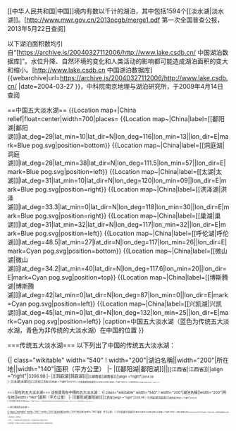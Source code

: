 [[中华人民共和国|中国]]境内有数以千计的湖泊，其中包括1594个[[淡水湖|淡水湖]]。<ref>[http://www.mwr.gov.cn/2013pcgb/merge1.pdf 第一次全国普查公报，2013年5月22日查阅]</ref>

以下湖泊面积数均引自“[https://archive.is/20040327112006/http://www.lake.csdb.cn/ 中国湖泊数据库]”。水位升降、自然环境的变化和人类活动的影响都可能造成湖泊面积的变大和缩小。<ref>[http://www.lake.csdb.cn 中国湖泊数据库] {{webarchive|url=https://archive.is/20040327112006/http://www.lake.csdb.cn/ |date=2004-03-27 }}，中科院南京地理与湖泊研究所，于2009年4月14日查阅</ref>

==中国五大淡水湖==
{{Location map+|China relief|float=center|width=700|places= 
{{Location map~|China|label=[[鄱阳湖|鄱阳湖]]|lat_deg=29|lat_min=10|lat_dir=N|lon_deg=116|lon_min=13||lon_dir=E|mark=Blue pog.svg|position=bottom}}
{{Location map~|China|label=[[洞庭湖|洞庭湖]]|lat_deg=28|lat_min=38|lat_dir=N|lon_deg=111.5|lon_min=57||lon_dir=E|mark=Blue pog.svg|position=left}}
{{Location map~|China|label=[[太湖|太湖]]|lat_deg=31|lat_min=10|lat_dir=N|lon_deg=120|lon_min=09||lon_dir=E|mark=Blue pog.svg|position=right}}
{{Location map~|China|label=[[洪泽湖|洪泽湖]]|lat_deg=33.3|lat_min=0|lat_dir=N|lon_deg=118|lon_min=30||lon_dir=E|mark=Blue pog.svg|position=right}}
{{Location map~|China|label=[[巢湖|巢湖]]|lat_deg=31|lat_min=32|lat_dir=N|lon_deg=117|lon_min=32||lon_dir=E|mark=Blue pog.svg|position=left}}
{{Location map~|China|label=[[呼伦湖|呼伦湖]]|lat_deg=48.5|lat_min=27|lat_dir=N|lon_deg=117|lon_min=26||lon_dir=E|mark=Cyan pog.svg|position=bottom}}
{{Location map~|China|label=[[微山湖|微山湖]]|lat_deg=34.2|lat_min=40|lat_dir=N|lon_deg=117.6|lon_min=20||lon_dir=E|mark=Cyan pog.svg|position=top}}
{{Location map~|China|label=[[博斯腾湖|博斯腾湖]]|lat_deg=42|lat_min=0|lat_dir=N|lon_deg=87|lon_min=0||lon_dir=E|mark=Cyan pog.svg|position=left}}
{{Location map~|China|label=[[兴凯湖|兴凯湖]]|lat_deg=45|lat_min=0|lat_dir=N|lon_deg=132|lon_min=25||lon_dir=E|mark=Cyan pog.svg|position=left}}
|caption=中国五大淡水湖（蓝色为传统五大淡水湖，青色为非传统的大淡水湖）在中国的位置
}}

===传统五大淡水湖===
以下列出了中国的传统五大淡水湖：

{| class="wikitable" width="540"
! width="200"|湖泊名稱||width="200"|所在地||width="140"|面积（平方公里）
|-
|[[鄱阳湖|鄱阳湖]]||<small>[[江西省|江西省]]||align ="right"|<small>3206.98
|-
|[[洞庭湖|洞庭湖]]||<small>[[湖南省|湖南省]]||align ="right"|<small>2614.36  
|-
|[[太湖|太湖]]||<small>[[江苏省|江苏省]]||align ="right"|<small>2537.17
|-
|[[洪泽湖|洪泽湖]]||<small>[[江苏省|江苏省]]||align ="right"|<small>1663.32
|-
|[[巢湖|巢湖]]||<small>[[安徽省|安徽省]]||align ="right"|<small>775
|}

===现在的五大淡水湖===
这些是现在中国的五大淡水湖：
{| class="wikitable" width="540"
! width="200"|湖泊名稱||width="200"|所在地||width="140"|面积（平方公里）
|-
|[[鄱阳湖|鄱阳湖]]||<small>江西省||align ="right"|<small>3206.98
|-
|[[洞庭湖|洞庭湖]]||<small>湖南省||align ="right"|<small>2614.36  
|-
|[[太湖|太湖]]||<small>江苏省||align ="right"|<small>2537.17
|-
|[[呼伦湖|呼伦湖]]||<small>[[内蒙古自治区|内蒙古自治区]]||align ="right"|<small>2203.76
|-
|[[洪泽湖|洪泽湖]]||<small>江苏省||align ="right"|<small>1663.32
|}


==其它著名的淡水湖==

{| class="wikitable" width="590"
! width="200"|湖泊名稱||width="300"|所在地||width="140"|面积（平方公里）
|-
|[[兴凯湖|兴凯湖]]||<small>[[黑龙江|黑龙江]][[密山|密山]]||align ="right"|4190<small>
|-
|[[微山湖|微山湖]]||<small>[[山东|山东]][[济宁|济宁]]||align ="right"|1266<small>
|-
|[[博斯腾湖|博斯腾湖]]||<small>[[新疆|新疆]][[巴音郭楞|巴音郭楞]]||align ="right"|1100<small>
|-
|[[高邮湖|高邮湖]]||<small>[[江苏|江苏]][[扬州|扬州]]||align ="right"|760<small>
|-
|[[贝尔湖|贝尔湖]]||<small>[[内蒙古|内蒙古]][[呼伦贝尔|呼伦贝尔]]||align ="right"|615<small>
|-
|[[仙女湖|仙女湖]]||<small>[[江西|江西]][[新余|新余]]||align ="right"|57<small>
|-
|[[泸沽湖|泸沽湖]]||<small>[[四川|四川]][[凉山|凉山]]与[[云南|云南]][[丽江|丽江]]间||align ="right"|48<small>
|-
|[[喀纳斯湖|喀纳斯湖]]||<small>[[新疆|新疆]][[阿勒泰|阿勒泰]]||align ="right"|46<small>
|-
|[[东钱湖|东钱湖]]||<small>[[浙江|浙江]][[宁波|宁波]]||align ="right"|19<small>
|-
|[[蠡湖|蠡湖]]||<small>[[江苏|江苏]][[无锡|无锡]]||align ="right"|10<small>
|-
|[[金鸡湖|金鸡湖]]||<small>[[江苏|江苏]][[苏州|苏州]]||align ="right"|7<small>
|-
|[[西湖|西湖]]||<small>[[浙江|浙江]][[杭州|杭州]]||align ="right"|6<small>
|-
|[[玄武湖|玄武湖]]||<small>[[江苏|江苏]][[南京|南京]]||align ="right"|4<small>
|-
|[[石湖_(苏州)|石湖]]||<small>[[江苏|江苏]][[苏州|苏州]]||align ="right"|4<small>
|-
|[[昆明湖|昆明湖]]||<small>[[北京|北京]]||align ="right"|2<small>
|-
|[[瘦西湖|瘦西湖]]||<small>[[江苏|江苏]][[扬州|扬州]]||align ="right"|2<small>
|-
|[[大明湖|大明湖]]||<small>[[山东|山东]][[济南|济南]]||align ="right"|0.46<small>
|-
|[[星湖|星湖]]||<small>[[广东|广东]][[肇庆|肇庆]]||align ="right"|<small>
|}

==参考文献==
{{reflist}}

==参见==
*[[中国湖泊列表|中国湖泊列表]]
*[[中国咸水湖泊|中国咸水湖泊]]

{{中国地理}}
{{中國五大淡水湖}}
[[Category:中国湖泊列表|Category:中国湖泊列表]]